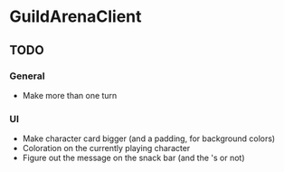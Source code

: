 # GuildArenaClient

## TODO

### General
* Make more than one turn

### UI
* Make character card bigger (and a padding, for background colors)
* Coloration on the currently playing character
* Figure out the message on the snack bar (and the 's or not)
